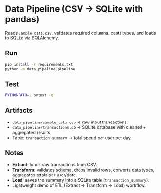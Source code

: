 # Data Pipeline (CSV → SQLite with pandas)

Reads `sample_data.csv`, validates required columns, casts types, and loads to SQLite via SQLAlchemy.

## Run

```bash
pip install -r requirements.txt
python -m data_pipeline.pipeline
```

## Test

```bash
PYTHONPATH=. pytest -q
```

## Artifacts

- `data_pipeline/sample_data.csv` → raw input transactions
- `data_pipeline/transactions.db` → SQLite database with cleaned + aggregated results
- Table: `transaction_summary` → total spend per user per day

## Notes

- **Extract**: loads raw transactions from CSV.
- **Transform**: validates schema, drops invalid rows, converts data types, aggregates totals per user/date.
- **Load**: saves the summary into a SQLite table (`transaction_summary`).
- Lightweight demo of ETL (Extract → Transform → Load) workflow.
